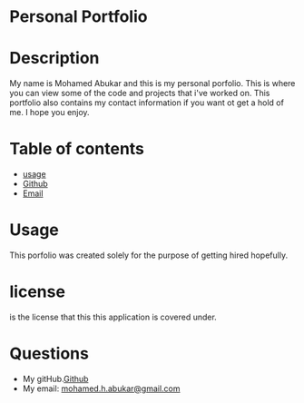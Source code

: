 # Personal Portfolio 
# Description
My name is Mohamed Abukar and this is my personal porfolio. This is where you can view some of the code and projects that i've worked on. This portfolio also contains my contact information if you want ot get a hold of me. I hope you enjoy.
# Table of contents 
* [usage](#usage)
* [Github](#github)
* [Email](#email)

# Usage
This porfolio was created solely for the purpose of getting hired hopefully.
# license
 is the license that this this application is covered under.
# Questions
* My gitHub.[Github](https://github.com/mohamedabukar)
* My email: mohamed.h.abukar@gmail.com